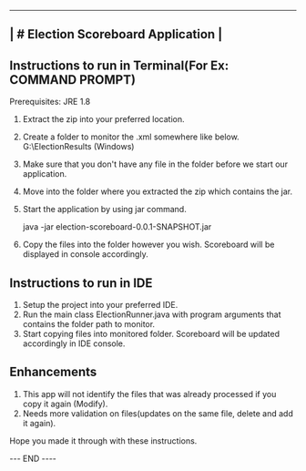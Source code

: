 
 -----------------------------------
| # Election Scoreboard Application |
 -----------------------------------

Instructions to run in Terminal(For Ex: COMMAND PROMPT)
-------------------------------

Prerequisites:
 JRE 1.8

1) Extract the zip into your preferred location.
1) Create a folder to monitor the <results-file>.xml somewhere like below.
   G:\ElectionResults (Windows)
2) Make sure that you don't have any file in the folder before we start our application.
3) Move into the folder where you extracted the zip which contains the jar.
4) Start the application by using jar command.

   java -jar election-scoreboard-0.0.1-SNAPSHOT.jar <folder-path-to-monitor>

5) Copy the files into the folder however you wish. Scoreboard will be displayed in console accordingly.

Instructions to run in IDE
---------------------------
1) Setup the project into your preferred IDE.
2) Run the main class ElectionRunner.java with program arguments that contains the folder path to monitor.
3) Start copying files into monitored folder. Scoreboard will be updated accordingly in IDE console.

Enhancements
------------
1) This app will not identify the files that was already processed if you copy it again (Modify).
2) Needs more validation on files(updates on the same file, delete and add it again).

Hope you made it through with these instructions.

--- END ----
   

 

